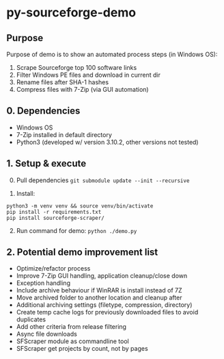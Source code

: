 # py-sourceforge-demo

## Purpose
Purpose of demo is to show an automated process steps (in Windows OS):
1. Scrape Sourceforge top 100 software links
2. Filter Windows PE files and download in current dir
3. Rename files after SHA-1 hashes
4. Compress files with 7-Zip (via GUI automation)


## 0. Dependencies
* Windows OS
* 7-Zip installed in default directory
* Python3 (developed w/ version 3.10.2, other versions not tested)

## 1. Setup & execute
0. Pull dependencies
```git submodule update --init --recursive```

1. Install: 
```
python3 -m venv venv && source venv/bin/activate
pip install -r requirements.txt
pip install sourceforge-scraper/
```
2. Run command for demo: ```python ./demo.py```  

## 2. Potential demo improvement list
* Optimize/refactor process
* Improve 7-Zip GUI handling, application cleanup/close down
* Exception handling
* Include archive behaviour if WinRAR is install instead of 7Z
* Move archived folder to another location and cleanup after
* Additional archiving settings (filetype, compression, directory)
* Create temp cache logs for previously downloaded files to avoid duplicates
* Add other criteria from release filtering
* Async file downloads
* SFScraper module as commandline tool
* SFScraper get projects by count, not by pages
